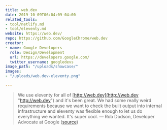 ```yaml
---
title: web.dev
date: 2019-10-09T06:04:09-04:00
related_tools:
- tool/netlify.md
- tool/eleventy.md
website: https://web.dev/
repo: https://github.com/GoogleChrome/web.dev
creator:
- name: Google Developers
  role: Design/Development
  url: https://developers.google.com/
  twitter_username: googledevs
image_path: "/uploads/showcase/"
images:
- "/uploads/web.dev-eleventy.png"

---
```

> We use eleventy for all of [http://web.dev](http://web.dev "http://web.dev") and it's been great. We had some really weird requirements because we want to check the built output into internal infrastructure and eleventy was flexible enough to let us do everything we wanted. It's super cool. — Rob Dodson, Developer Advocate at Google ([source](https://twitter.com/rob_dodson/status/1131932706336411648))